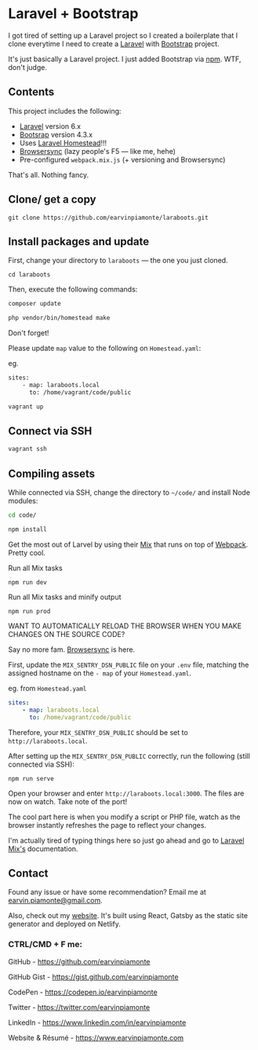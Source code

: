 # Laravel + Bootstrap

I got tired of setting up a Laravel project so I created a boilerplate that I clone everytime I need to create a [Laravel](https://laravel.com/) with [Bootstrap](https://getbootstrap.com/) project.

It's just basically a Laravel project. I just added Bootstrap via [npm](https://www.npmjs.com). WTF, don't judge.

## Contents

This project includes the following:

-   [Laravel](https://laravel.com/) version 6.x
-   [Bootsrap](https://getbootstrap.com/) version 4.3.x
-   Uses [Laravel Homestead](https://laravel.com/docs/6.x/homestead)!!!
-   [Browsersync](https://www.browsersync.io/) (lazy people's F5 &mdash; like me, hehe)
-   Pre-configured `webpack.mix.js` (+ versioning and Browsersync)

That's all. Nothing fancy.

## Clone/ get a copy

```
git clone https://github.com/earvinpiamonte/laraboots.git
```

## Install packages and update

First, change your directory to `laraboots` &mdash; the one you just cloned.

```
cd laraboots
```

Then, execute the following commands:

```bash
composer update
```

```bash
php vendor/bin/homestead make
```

Don't forget!

Please update `map` value to the following on `Homestead.yaml`:

eg.

```bash
sites:
    - map: laraboots.local
      to: /home/vagrant/code/public
```

```bash
vagrant up
```

## Connect via SSH

```bash
vagrant ssh
```

## Compiling assets

While connected via SSH, change the directory to `~/code/` and install Node modules:

```bash
cd code/
```

```bash
npm install
```

Get the most out of Larvel by using their [Mix](https://laravel.com/docs/6.0/mix) that runs on top of [Webpack](https://webpack.js.org/). Pretty cool.

Run all Mix tasks

```
npm run dev
```

Run all Mix tasks and minify output

```
npm run prod
```

WANT TO AUTOMATICALLY RELOAD THE BROWSER WHEN YOU MAKE CHANGES ON THE SOURCE CODE?

Say no more fam. [Browsersync](https://www.browsersync.io/) is here.

First, update the `MIX_SENTRY_DSN_PUBLIC` file on your `.env` file, matching the assigned hostname on the `- map` of your `Homestead.yaml`.

eg. from `Homestead.yaml`

```yaml
sites:
    - map: laraboots.local
      to: /home/vagrant/code/public
```

Therefore, your `MIX_SENTRY_DSN_PUBLIC` should be set to `http://laraboots.local`.

After setting up the `MIX_SENTRY_DSN_PUBLIC` correctly, run the following (still connected via SSH):

```
npm run serve
```

Open your browser and enter `http://laraboots.local:3000`. The files are now on watch. Take note of the port!

The cool part here is when you modify a script or PHP file, watch as the browser instantly refreshes the page to reflect your changes.

I'm actually tired of typing things here so just go ahead and go to [Laravel Mix's](https://laravel.com/docs/6.0/mix) documentation.

## Contact

Found any issue or have some recommendation? Email me at [earvin.piamonte@gmail.com](mailto:earvin.piamonte@gmail.com).

Also, check out my [website](https://earvinpiamonte.com). It's built using React, Gatsby as the static site generator and deployed on Netlify.

### CTRL/CMD + F me:

GitHub - https://github.com/earvinpiamonte

GitHub Gist - https://gist.github.com/earvinpiamonte

CodePen - https://codepen.io/earvinpiamonte

Twitter - https://twitter.com/earvinpiamonte

LinkedIn - https://www.linkedin.com/in/earvinpiamonte

Website & Résumé - https://www.earvinpiamonte.com
